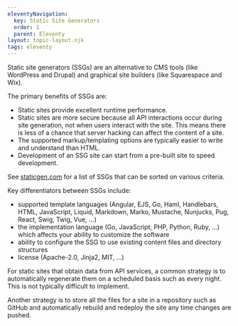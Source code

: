 ```yaml
---
eleventyNavigation:
  key: Static Site Generators
  order: 1
  parent: Eleventy
layout: topic-layout.njk
tags: eleventy
---
```


Static site generators (SSGs) are an alternative
to CMS tools (like WordPress and Drupal)
and graphical site builders (like Squarespace and Wix).

The primary benefits of SSGs are:

- Static sites provide excellent runtime performance.
- Static sites are more secure because all API interactions
  occur during site generation, not when users interact with the site.
  This means there is less of a chance that server hacking
  can affect the content of a site.
- The supported markup/templating options are typically
  easier to write and understand than HTML.
- Development of an SSG site can start from
  a pre-built site to speed development.

See [staticgen.com](https://www.staticgen.com/) for a list
of SSGs that can be sorted on various criteria.

Key differentiators between SSGs include:

- supported template languages (Angular, EJS, Go, Haml,
  Handlebars, HTML, JavaScript, Liquid, Markdown, Marko,
  Mustache, Nunjucks, Pug, React, Swig, Twig, Vue, ...)
- the implementation language (Go, JavaScript, PHP, Python, Ruby, ...)
  which affects your ability to customize the software
- ability to configure the SSG to use
  existing content files and directory structures
- license (Apache-2.0, Jinja2, MIT, ...)

For static sites that obtain data from API services,
a common strategy is to automatically regenerate them
on a scheduled basis such as every night.
This is not typically difficult to implement.

Another strategy is to store all the files for a site
in a repository such as GitHub and automatically
rebuild and redeploy the site any time changes are pushed.
